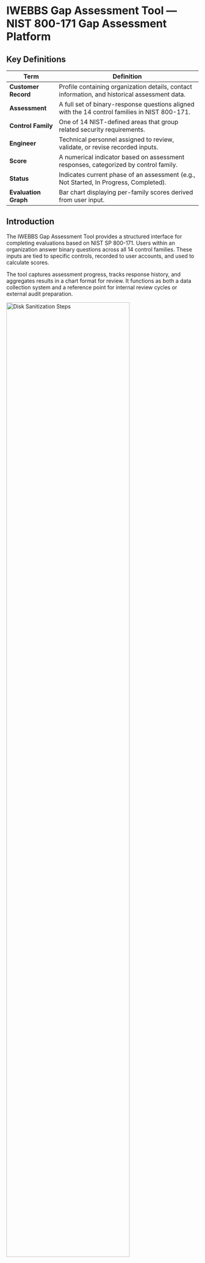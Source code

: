 # IWEBBS Gap Assessment Tool — NIST 800-171 Gap Assessment Platform

## Key Definitions

| Term | Definition |
|------|------------|
| **Customer Record** | Profile containing organization details, contact information, and historical assessment data. |
| **Assessment** | A full set of binary-response questions aligned with the 14 control families in NIST 800-171. |
| **Control Family** | One of 14 NIST-defined areas that group related security requirements. |
| **Engineer** | Technical personnel assigned to review, validate, or revise recorded inputs. |
| **Score** | A numerical indicator based on assessment responses, categorized by control family. |
| **Status** | Indicates current phase of an assessment (e.g., Not Started, In Progress, Completed). |
| **Evaluation Graph** | Bar chart displaying per-family scores derived from user input. |

## Introduction

The IWEBBS Gap Assessment Tool provides a structured interface for completing evaluations based on NIST SP 800-171. Users within an organization answer binary questions across all 14 control families. These inputs are tied to specific controls, recorded to user accounts, and used to calculate scores.

The tool captures assessment progress, tracks response history, and aggregates results in a chart format for review. It functions as both a data collection system and a reference point for internal review cycles or external audit preparation.

<img src="https://i.imgur.com/iLXSvoy.png" height="80%" width="80%" alt="Disk Sanitization Steps"/>


## What is NIST SP 800-171?

NIST SP 800-171 is a federal framework that outlines technical and administrative safeguards for handling Controlled Unclassified Information (CUI). It is structured around 14 control families. Each family corresponds to a specific category of risk or responsibility.

Organizations working with federal agencies or regulated sectors are expected to implement these controls. Assessing against the framework allows teams to establish a documented record of where each control stands.

## Purpose of the IWEBBS Gap Assessment Tool

The tool consolidates all assessment activities into one system. Each control is presented as a yes/no item. Entries are user-attributed and time-stamped. Inputs are automatically factored into control family scores. Users can revise entries at any time until completion.

Multiple users may participate in the same assessment without data conflict. Each user’s activity is logged. Previous input remains accessible, and changes are versioned. The tool outputs a chart that summarizes control family results, offering a reference for remediation planning.

## How the Platform Works (Step-by-Step)

### Step 1: Add Customer Information
Create a new customer profile. This profile stores the organization’s contact information and serves as the central record for all assessment data.


<img src="https://i.imgur.com/iLXSvoy.png" height="80%" width="80%" alt="Disk Sanitization Steps"/>


### Step 2: Launch an Assessment
The system includes all 14 control families. Each control is represented by a yes/no field. Customers complete fields in any order. Each response is logged with user metadata.


<img src="https://i.imgur.com/gdd4wSL.png" height="80%" width="80%" alt="Disk Sanitization Steps"/>


### Step 3: Provide Organizational Input
Client answers based on current configurations or policy. Each entry updates the corresponding control score. Progress is tracked per control family.


<img src="https://i.imgur.com/vKI2Z5k.png" height="80%" width="80%" alt="Disk Sanitization Steps"/>



### Step 4: Review Evaluation Graph and Scores
The system compiles control family scores based on responses. These are shown in a bar graph. The chart reflects partial and complete implementation levels. This visual summary is available throughout and after the assessment process.


<img src="https://i.imgur.com/pdQ69NB.png" height="80%" width="80%" alt="Disk Sanitization Steps"/>


## Practical Use Cases

### Small and Midsize Businesses
Use the tool to verify compliance status and maintain a local record of implementation.

### Managed Security Service Providers (MSSPs)
Maintain distinct profiles per client. Track assessments across multiple organizations.

### Internal Compliance and GRC Teams
Coordinate cross-departmental input while maintaining a shared system of record.

### Independent Cybersecurity Consultants
Structure discovery sessions and consolidate findings for delivery.

## User Interface Design

The interface displays control families in a sequential layout. Each question uses binary input. Sections may be completed in any order. Progress is indicated numerically.

Changes are saved automatically. User identity and timestamps are attached to each input. The evaluation graph updates continuously as responses change.

## Why Organizations Use the IWEBBS Gap Assessment Tool

All required NIST control areas are included. Input is stored with history and attribution. No external spreadsheets or scoring formulas are needed. Users can see their impact on scores immediately.

Concurrent input is supported. Each entry is preserved without conflict. Graphical summaries require no configuration.

Results can be reviewed, exported, or used for planning. Full audit trace is preserved for all activity.

## Solution Development Support

Following completion of the assessment, the IWEBBS team can use the recorded data to develop implementation guidance. The IWEBBS team can use the evaluation data to build tailored implementation plans.

Each control family score and its corresponding responses provide a direct input into planning tasks, such as policy creation, technical configuration, training plans, or documentation updates. This ensures that any recommended solution aligns directly with identified gaps and reflects the organization’s current state.

The IWEBBS team can assist in:
- Translating unaddressed controls into actionable requirements
- Designing project timelines for remediation efforts
- Providing documentation packages for internal or external audits
- Recommending technologies or processes based on assessment results

All planning references the existing assessment data. No rework or duplicate data entry is needed. The recorded inputs serve as the baseline for all recommendations, reducing duplicate effort.

## Contact

**Email**: [support@iwebbs.com](mailto:support@iwebbs.com)  
**Website**: [https://iwebbs.com](https://iwebbs.com)# IWEBBS-GAP-ASSESSMENT-TOOL
